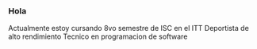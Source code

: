 ### Hola 
Actualmente estoy cursando 8vo semestre de ISC en el ITT
Deportista de alto rendimiento
Tecnico en programacion de software
